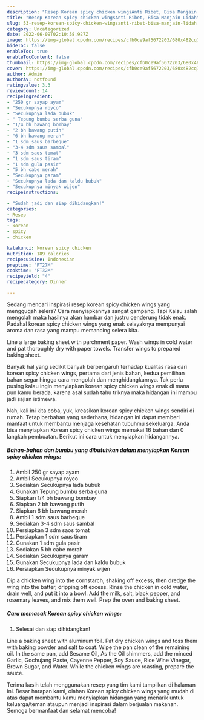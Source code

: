 ```yaml
---
description: "Resep Korean spicy chicken wingsAnti Ribet, Bisa Manjain Lidah"
title: "Resep Korean spicy chicken wingsAnti Ribet, Bisa Manjain Lidah"
slug: 53-resep-korean-spicy-chicken-wingsanti-ribet-bisa-manjain-lidah
category: Uncategorized
date: 2022-06-09T02:10:58.927Z
image: https://img-global.cpcdn.com/recipes/cfb0ce9af5672203/680x482cq70/korean-spicy-chicken-wings-foto-resep-utama.jpg
hideToc: false
enableToc: true
enableTocContent: false
thumbnail: https://img-global.cpcdn.com/recipes/cfb0ce9af5672203/680x482cq70/korean-spicy-chicken-wings-foto-resep-utama.jpg
cover: https://img-global.cpcdn.com/recipes/cfb0ce9af5672203/680x482cq70/korean-spicy-chicken-wings-foto-resep-utama.jpg
author: Admin
authorAv: notfound
ratingvalue: 3.3
reviewcount: 14
recipeingredient:
- "250 gr sayap ayam"
- "Secukupnya royco"
- "Secukupnya lada bubuk"
- " Tepung bumbu serba guna"
- "1/4 bh bawang bombay"
- "2 bh bawang putih"
- "6 bh bawang merah"
- "1 sdm saus barbeque"
- "3-4 sdm saus sambal"
- "3 sdm saos tomat"
- "1 sdm saus tiram"
- "1 sdm gula pasir"
- "5 bh cabe merah"
- "Secukupnya garam"
- "Secukupnya lada dan kaldu bubuk"
- "Secukupnya minyak wijen"
recipeinstructions:

- "Sudah jadi dan siap dihidangkan!"
categories:
- Resep
tags:
- korean
- spicy
- chicken

katakunci: korean spicy chicken 
nutrition: 189 calories
recipecuisine: Indonesian
preptime: "PT27M"
cooktime: "PT32M"
recipeyield: "4"
recipecategory: Dinner

---
```



Sedang mencari inspirasi resep korean spicy chicken wings yang menggugah selera? Cara menyiapkannya sangat gampang. Tapi Kalau salah mengolah maka hasilnya akan hambar dan justru cenderung tidak enak. Padahal korean spicy chicken wings yang enak selayaknya mempunyai aroma dan rasa yang mampu memancing selera kita.


Line a large baking sheet with parchment paper. Wash wings in cold water and pat thoroughly dry with paper towels. Transfer wings to prepared baking sheet.

Banyak hal yang sedikit banyak berpengaruh terhadap kualitas rasa dari korean spicy chicken wings, pertama dari jenis bahan, kedua pemilihan bahan segar hingga cara mengolah dan menghidangkannya. Tak perlu pusing kalau ingin menyiapkan korean spicy chicken wings enak di mana pun kamu berada, karena asal sudah tahu triknya maka hidangan ini mampu jadi sajian istimewa.


Nah, kali ini kita coba, yuk, kreasikan korean spicy chicken wings sendiri di rumah. Tetap berbahan yang sederhana, hidangan ini dapat memberi manfaat untuk membantu menjaga kesehatan tubuhmu sekeluarga. Anda bisa menyiapkan Korean spicy chicken wings memakai 16 bahan dan 0 langkah pembuatan. Berikut ini cara untuk menyiapkan hidangannya.

<!--inarticleads1-->

##### Bahan-bahan dan bumbu yang dibutuhkan dalam menyiapkan Korean spicy chicken wings:

1. Ambil 250 gr sayap ayam
1. Ambil Secukupnya royco
1. Sediakan Secukupnya lada bubuk
1. Gunakan  Tepung bumbu serba guna
1. Siapkan 1/4 bh bawang bombay
1. Siapkan 2 bh bawang putih
1. Siapkan 6 bh bawang merah
1. Ambil 1 sdm saus barbeque
1. Sediakan 3-4 sdm saus sambal
1. Persiapkan 3 sdm saos tomat
1. Persiapkan 1 sdm saus tiram
1. Gunakan 1 sdm gula pasir
1. Sediakan 5 bh cabe merah
1. Sediakan Secukupnya garam
1. Gunakan Secukupnya lada dan kaldu bubuk
1. Persiapkan Secukupnya minyak wijen


Dip a chicken wing into the cornstarch, shaking off excess, then dredge the wing into the batter, dripping off excess. Rinse the chicken in cold water, drain well, and put it into a bowl. Add the milk, salt, black pepper, and rosemary leaves, and mix them well. Prep the oven and baking sheet. 

<!--inarticleads2-->

##### Cara memasak Korean spicy chicken wings:


1. Selesai dan siap dihidangkan!

Line a baking sheet with aluminum foil. Pat dry chicken wings and toss them with baking powder and salt to coat. Wipe the pan clean of the remaining oil. In the same pan, add Sesame Oil, As the Oil shimmers, add the minced Garlic, Gochujang Paste, Cayenne Pepper, Soy Sauce, Rice Wine Vinegar, Brown Sugar, and Water. While the chicken wings are roasting, prepare the sauce. 

Terima kasih telah menggunakan resep yang tim kami tampilkan di halaman ini. Besar harapan kami, olahan Korean spicy chicken wings yang mudah di atas dapat membantu kamu menyiapkan hidangan yang menarik untuk keluarga/teman ataupun menjadi inspirasi dalam berjualan makanan. Semoga bermanfaat dan selamat mencoba!

